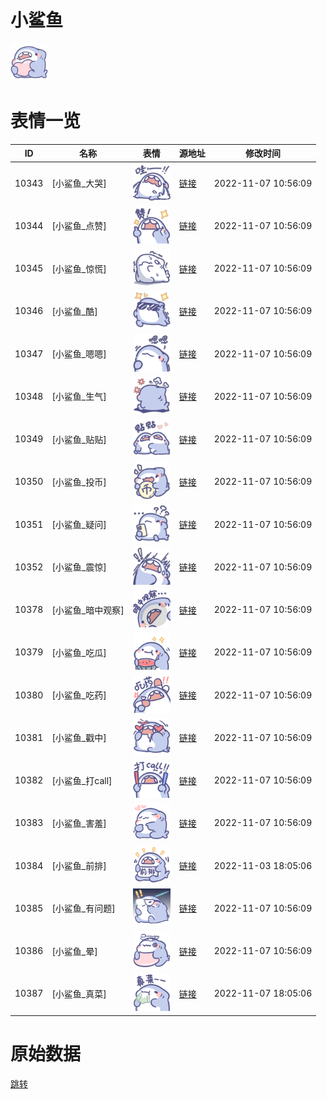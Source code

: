 # 小鲨鱼

<img src="./cover.png" height="60" alt="cover" />

# 表情一览

|ID|名称|表情|源地址|修改时间|
|----|----|----|----|----|
|10343|[小鲨鱼_大哭]|<img src="./pic/010343_%5B小鲨鱼_大哭%5D.png" height="60" alt="大哭"/>|[链接](http://i0.hdslb.com/bfs/emote/c29cda051066eb310f830722f64643267246aa47.png)|2022-11-07 10:56:09|
|10344|[小鲨鱼_点赞]|<img src="./pic/010344_%5B小鲨鱼_点赞%5D.png" height="60" alt="点赞"/>|[链接](http://i0.hdslb.com/bfs/emote/3495a9df9a0c50adb9c00979a7ef61e28f026111.png)|2022-11-07 10:56:09|
|10345|[小鲨鱼_惊慌]|<img src="./pic/010345_%5B小鲨鱼_惊慌%5D.png" height="60" alt="惊慌"/>|[链接](http://i0.hdslb.com/bfs/emote/190e4f8a8470ef56ae784549dab5d345b21a5c3e.png)|2022-11-07 10:56:09|
|10346|[小鲨鱼_酷]|<img src="./pic/010346_%5B小鲨鱼_酷%5D.png" height="60" alt="酷"/>|[链接](http://i0.hdslb.com/bfs/emote/86addb01229bf8171f92de43dbb212877ef4071f.png)|2022-11-07 10:56:09|
|10347|[小鲨鱼_嗯嗯]|<img src="./pic/010347_%5B小鲨鱼_嗯嗯%5D.png" height="60" alt="嗯嗯"/>|[链接](http://i0.hdslb.com/bfs/emote/0c98c22392d079b0513b38fe4c130447d4a0b302.png)|2022-11-07 10:56:09|
|10348|[小鲨鱼_生气]|<img src="./pic/010348_%5B小鲨鱼_生气%5D.png" height="60" alt="生气"/>|[链接](http://i0.hdslb.com/bfs/emote/a15896f2360cebb79a0352febe674b730d1b80b0.png)|2022-11-07 10:56:09|
|10349|[小鲨鱼_贴贴]|<img src="./pic/010349_%5B小鲨鱼_贴贴%5D.png" height="60" alt="贴贴"/>|[链接](http://i0.hdslb.com/bfs/emote/809a69678e13577e708b175c6e48131dcd03595e.png)|2022-11-07 10:56:09|
|10350|[小鲨鱼_投币]|<img src="./pic/010350_%5B小鲨鱼_投币%5D.png" height="60" alt="投币"/>|[链接](http://i0.hdslb.com/bfs/emote/ce1b4108a16a8ce033d6da162e65e6f2e6f73560.png)|2022-11-07 10:56:09|
|10351|[小鲨鱼_疑问]|<img src="./pic/010351_%5B小鲨鱼_疑问%5D.png" height="60" alt="疑问"/>|[链接](http://i0.hdslb.com/bfs/emote/965e1e4eae3b03fdd94b32cb5f2b980d5192f6da.png)|2022-11-07 10:56:09|
|10352|[小鲨鱼_震惊]|<img src="./pic/010352_%5B小鲨鱼_震惊%5D.png" height="60" alt="震惊"/>|[链接](http://i0.hdslb.com/bfs/emote/d38990bcab56aa0f57ed468c00fa47f0ab73464d.png)|2022-11-07 10:56:09|
|10378|[小鲨鱼_暗中观察]|<img src="./pic/010378_%5B小鲨鱼_暗中观察%5D.png" height="60" alt="暗中观察"/>|[链接](http://i0.hdslb.com/bfs/emote/4bedb948f0fd970df260812016802a321e5dc1cf.png)|2022-11-07 10:56:09|
|10379|[小鲨鱼_吃瓜]|<img src="./pic/010379_%5B小鲨鱼_吃瓜%5D.png" height="60" alt="吃瓜"/>|[链接](http://i0.hdslb.com/bfs/emote/18376d95fd7c9bed16eefbd92ecbcc44554ca4a9.png)|2022-11-07 10:56:09|
|10380|[小鲨鱼_吃药]|<img src="./pic/010380_%5B小鲨鱼_吃药%5D.png" height="60" alt="吃药"/>|[链接](http://i0.hdslb.com/bfs/emote/c9411fc9a800656dce63570b60b2b176d2915558.png)|2022-11-07 10:56:09|
|10381|[小鲨鱼_戳中]|<img src="./pic/010381_%5B小鲨鱼_戳中%5D.png" height="60" alt="戳中"/>|[链接](http://i0.hdslb.com/bfs/emote/cc65dcd155f7e131bd3f39018e65746567604b85.png)|2022-11-07 10:56:09|
|10382|[小鲨鱼_打call]|<img src="./pic/010382_%5B小鲨鱼_打call%5D.png" height="60" alt="打call"/>|[链接](http://i0.hdslb.com/bfs/emote/c5f477d690618493ec0087b22ba0602384341f4c.png)|2022-11-07 10:56:09|
|10383|[小鲨鱼_害羞]|<img src="./pic/010383_%5B小鲨鱼_害羞%5D.png" height="60" alt="害羞"/>|[链接](http://i0.hdslb.com/bfs/emote/542eebb0b0482227a4d3277a0fff5c4e4e6c6f06.png)|2022-11-07 10:56:09|
|10384|[小鲨鱼_前排]|<img src="./pic/010384_%5B小鲨鱼_前排%5D.png" height="60" alt="前排"/>|[链接](http://i0.hdslb.com/bfs/emote/19bcee9c58d256e0b14a9d33a37b3c721edcd1ec.png)|2022-11-03 18:05:06|
|10385|[小鲨鱼_有问题]|<img src="./pic/010385_%5B小鲨鱼_有问题%5D.png" height="60" alt="有问题"/>|[链接](http://i0.hdslb.com/bfs/emote/52d8d4f7d45e479af1b873484d52f2a7eb654d73.png)|2022-11-07 10:56:09|
|10386|[小鲨鱼_晕]|<img src="./pic/010386_%5B小鲨鱼_晕%5D.png" height="60" alt="晕"/>|[链接](http://i0.hdslb.com/bfs/emote/09194c545593f44b5aaa1793fa5e183d6ce83d40.png)|2022-11-07 10:56:09|
|10387|[小鲨鱼_真菜]|<img src="./pic/010387_%5B小鲨鱼_真菜%5D.png" height="60" alt="真菜"/>|[链接](http://i0.hdslb.com/bfs/emote/87d4ed845870ddc319d09f39e2721523da65af6e.png)|2022-11-07 18:05:06|

# 原始数据

[跳转](./raw.json)

